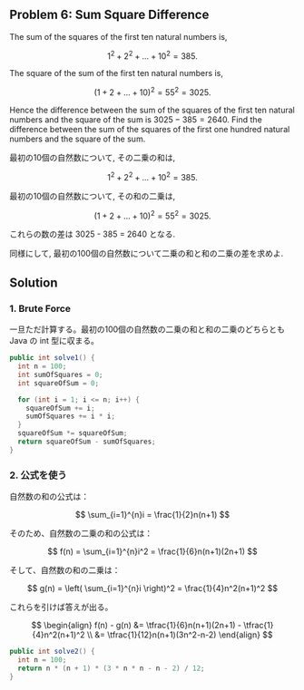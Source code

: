 ## Problem 6: Sum Square Difference
The sum of the squares of the first ten natural numbers is,

$$1^2 + 2^2 + ... + 10^2 = 385.$$

The square of the sum of the first ten natural numbers is,

$$(1 + 2 + ... + 10)^2 = 55^2 = 3025.$$

Hence the difference between the sum of the squares of the first ten natural numbers and the square of the sum is $3025 - 385 = 2640$.
Find the difference between the sum of the squares of the first one hundred natural numbers and the square of the sum.

最初の10個の自然数について, その二乗の和は,

$$1^2 + 2^2 + ... + 10^2 = 385.$$

最初の10個の自然数について, その和の二乗は,

$$(1 + 2 + ... + 10)^2 = 55^2 = 3025.$$

これらの数の差は 3025 - 385 = 2640 となる.

同様にして, 最初の100個の自然数について二乗の和と和の二乗の差を求めよ.

## Solution
### 1. Brute Force
一旦ただ計算する。最初の100個の自然数の二乗の和と和の二乗のどちらとも Java の int 型に収まる。

```java
public int solve1() {
  int n = 100;
  int sumOfSquares = 0;
  int squareOfSum = 0;

  for (int i = 1; i <= n; i++) {
    squareOfSum += i;
    sumOfSquares += i * i;
  }
  squareOfSum *= squareOfSum;
  return squareOfSum - sumOfSquares;
}
```
### 2. 公式を使う
自然数の和の公式は：

$$
\sum_{i=1}^{n}i = \frac{1}{2}n(n+1)
$$

そのため、自然数の二乗の和の公式は：

$$
f(n) = \sum_{i=1}^{n}i^2 = \frac{1}{6}n(n+1)(2n+1)
$$

そして、自然数の和の二乗は：

$$
g(n) = \left( \sum_{i=1}^{n}i \right)^2 = \frac{1}{4}n^2(n+1)^2
$$

これらを引けば答えが出る。

$$
\begin{align}
f(n) - g(n) &= \tfrac{1}{6}n(n+1)(2n+1) - \tfrac{1}{4}n^2(n+1)^2 \\
&= \tfrac{1}{12}n(n+1)(3n^2-n-2)
\end{align}
$$

```java
public int solve2() {
  int n = 100;
  return n * (n + 1) * (3 * n * n - n - 2) / 12;
}
```
